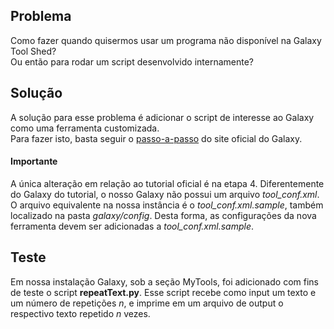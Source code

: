 ## Problema 
Como fazer quando quisermos usar um programa não disponível na Galaxy Tool Shed?  
Ou então para rodar um script desenvolvido internamente?

## Solução
A solução para esse problema é adicionar o script de interesse ao Galaxy como uma ferramenta customizada.  
Para fazer isto, basta seguir o [passo-a-passo](https://old.launch.usegalaxy.org/admin/tools/add-tool-tutorial/) do site oficial do Galaxy.  

#### Importante  
A única alteração em relação ao tutorial oficial é na etapa 4. Diferentemente do Galaxy do tutorial, o nosso Galaxy não possui um arquivo *tool_conf.xml*. O arquivo equivalente na nossa instância é o *tool_conf.xml.sample*, também localizado na pasta *galaxy/config*. Desta forma, as configurações da nova ferramenta devem ser adicionadas a *tool_conf.xml.sample*. 

## Teste  
Em nossa instalação Galaxy, sob a seção MyTools, foi adicionado com fins de teste o script **repeatText.py**. Esse script recebe como input um texto e um número de repetições *n*, e imprime em um arquivo de output o respectivo texto repetido *n* vezes.
